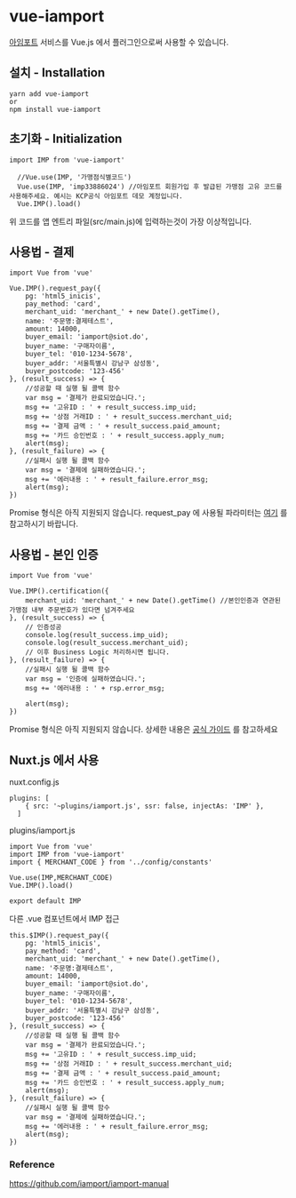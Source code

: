 # vue-iamport
[아임포트](http://iamport.kr) 서비스를 Vue.js 에서 플러그인으로써 사용할 수 있습니다.

## 설치 - Installation
```
yarn add vue-iamport
or
npm install vue-iamport
```

## 초기화 - Initialization
```
import IMP from 'vue-iamport'

  //Vue.use(IMP, '가맹점식별코드')
  Vue.use(IMP, 'imp33886024') //아임포트 회원가입 후 발급된 가맹점 고유 코드를 사용해주세요. 예시는 KCP공식 아임포트 데모 계정입니다.
  Vue.IMP().load()
```
위 코드를 앱 엔트리 파일(src/main.js)에 입력하는것이 가장 이상적입니다.

## 사용법 - 결제

```
import Vue from 'vue'

Vue.IMP().request_pay({
    pg: 'html5_inicis',
    pay_method: 'card',
    merchant_uid: 'merchant_' + new Date().getTime(),
    name: '주문명:결제테스트',
    amount: 14000,
    buyer_email: 'iamport@siot.do',
    buyer_name: '구매자이름',
    buyer_tel: '010-1234-5678',
    buyer_addr: '서울특별시 강남구 삼성동',
    buyer_postcode: '123-456'
}, (result_success) => {
    //성공할 때 실행 될 콜백 함수
    var msg = '결제가 완료되었습니다.';
    msg += '고유ID : ' + result_success.imp_uid;
    msg += '상점 거래ID : ' + result_success.merchant_uid;
    msg += '결제 금액 : ' + result_success.paid_amount;
    msg += '카드 승인번호 : ' + result_success.apply_num;
    alert(msg);
}, (result_failure) => {
    //실패시 실행 될 콜백 함수
    var msg = '결제에 실패하였습니다.';
    msg += '에러내용 : ' + result_failure.error_msg;
    alert(msg);
})
```

Promise 형식은 아직 지원되지 않습니다.
request_pay 에 사용될 파라미터는 [여기](https://github.com/iamport/iamport-manual/tree/master/%EC%9D%B8%EC%A6%9D%EA%B2%B0%EC%A0%9C#211-param-%EC%86%8D%EC%84%B1%EA%B3%B5%ED%86%B5-%EC%86%8D%EC%84%B1) 를 참고하시기 바랍니다.


## 사용법 - 본인 인증
```
import Vue from 'vue'

Vue.IMP().certification({
    merchant_uid: 'merchant_' + new Date().getTime() //본인인증과 연관된 가맹점 내부 주문번호가 있다면 넘겨주세요
}, (result_success) => {
    // 인증성공
    console.log(result_success.imp_uid);
    console.log(result_success.merchant_uid);
    // 이후 Business Logic 처리하시면 됩니다.
}, (result_failure) => {
    //실패시 실행 될 콜백 함수
    var msg = '인증에 실패하였습니다.';
    msg += '에러내용 : ' + rsp.error_msg;

    alert(msg);
})
```
Promise 형식은 아직 지원되지 않습니다.
상세한 내용은 [공식 가이드](https://github.com/iamport/iamport-manual/tree/master/SMS%EB%B3%B8%EC%9D%B8%EC%9D%B8%EC%A6%9D) 를 참고하세요

## Nuxt.js 에서 사용
nuxt.config.js
```
plugins: [
    { src: '~plugins/iamport.js', ssr: false, injectAs: 'IMP' },
  ]
```
plugins/iamport.js
```
import Vue from 'vue'
import IMP from 'vue-iamport'
import { MERCHANT_CODE } from '../config/constants'

Vue.use(IMP,MERCHANT_CODE)
Vue.IMP().load()

export default IMP
```
다른 .vue 컴포넌트에서 IMP 접근
```
this.$IMP().request_pay({
    pg: 'html5_inicis',
    pay_method: 'card',
    merchant_uid: 'merchant_' + new Date().getTime(),
    name: '주문명:결제테스트',
    amount: 14000,
    buyer_email: 'iamport@siot.do',
    buyer_name: '구매자이름',
    buyer_tel: '010-1234-5678',
    buyer_addr: '서울특별시 강남구 삼성동',
    buyer_postcode: '123-456'
}, (result_success) => {
    //성공할 때 실행 될 콜백 함수
    var msg = '결제가 완료되었습니다.';
    msg += '고유ID : ' + result_success.imp_uid;
    msg += '상점 거래ID : ' + result_success.merchant_uid;
    msg += '결제 금액 : ' + result_success.paid_amount;
    msg += '카드 승인번호 : ' + result_success.apply_num;
    alert(msg);
}, (result_failure) => {
    //실패시 실행 될 콜백 함수
    var msg = '결제에 실패하였습니다.';
    msg += '에러내용 : ' + result_failure.error_msg;
    alert(msg);
})
```

### Reference
https://github.com/iamport/iamport-manual